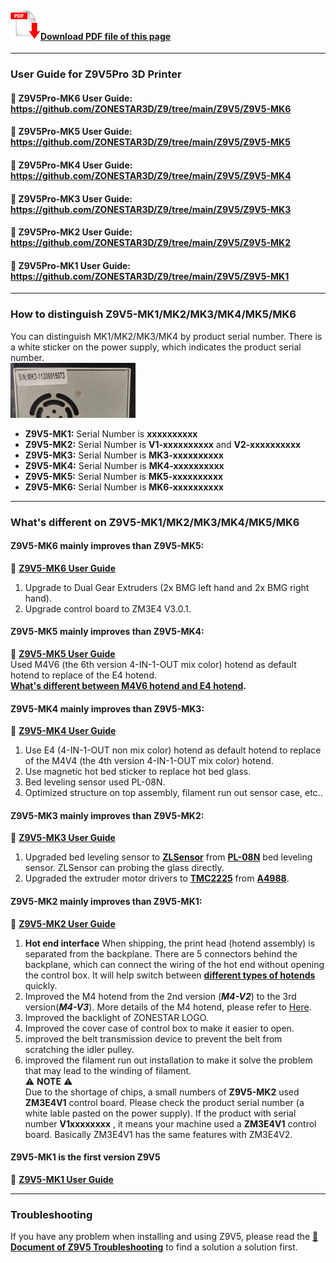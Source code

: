 #### [![](pdf.jpg)Download PDF file of this page](./readme.pdf)

-----
### User Guide for Z9V5Pro 3D Printer 
#### :file_folder: Z9V5Pro-MK6 User Guide: https://github.com/ZONESTAR3D/Z9/tree/main/Z9V5/Z9V5-MK6
#### :file_folder: Z9V5Pro-MK5 User Guide: https://github.com/ZONESTAR3D/Z9/tree/main/Z9V5/Z9V5-MK5
#### :file_folder: Z9V5Pro-MK4 User Guide: https://github.com/ZONESTAR3D/Z9/tree/main/Z9V5/Z9V5-MK4
#### :file_folder: Z9V5Pro-MK3 User Guide: https://github.com/ZONESTAR3D/Z9/tree/main/Z9V5/Z9V5-MK3
#### :file_folder: Z9V5Pro-MK2 User Guide: https://github.com/ZONESTAR3D/Z9/tree/main/Z9V5/Z9V5-MK2
#### :file_folder: Z9V5Pro-MK1 User Guide: https://github.com/ZONESTAR3D/Z9/tree/main/Z9V5/Z9V5-MK1

-----
### How to distinguish Z9V5-MK1/MK2/MK3/MK4/MK5/MK6
You can distinguish MK1/MK2/MK3/MK4 by product serial number. There is a white sticker on the power supply, which indicates the product serial number.  
![](Z9V5_SN.jpg)
- **Z9V5-MK1:** Serial Number is **xxxxxxxxxx**   
- **Z9V5-MK2:** Serial Number is **V1-xxxxxxxxxx** and **V2-xxxxxxxxxx**    
- **Z9V5-MK3:** Serial Number is **MK3-xxxxxxxxxx**  
- **Z9V5-MK4:** Serial Number is **MK4-xxxxxxxxxx**  
- **Z9V5-MK5:** Serial Number is **MK5-xxxxxxxxxx**  
- **Z9V5-MK6:** Serial Number is **MK6-xxxxxxxxxx**  

-----
### What's different on Z9V5-MK1/MK2/MK3/MK4/MK5/MK6
#### Z9V5-MK6 mainly improves than Z9V5-MK5:    
:green_book: [**Z9V5-MK6 User Guide**](https://github.com/ZONESTAR3D/Z9/tree/main/Z9V5/Z9V5-MK6)    
1. Upgrade to Dual Gear Extruders (2x BMG left hand and 2x BMG right hand).
2. Upgrade control board to ZM3E4 V3.0.1.     

#### Z9V5-MK5 mainly improves than Z9V5-MK4:  
:green_book: [**Z9V5-MK5 User Guide**](https://github.com/ZONESTAR3D/Z9/tree/main/Z9V5/Z9V5-MK5)    
Used M4V6 (the 6th version 4-IN-1-OUT mix color) hotend as default hotend to replace of the E4 hotend.   
**[What's different between M4V6 hotend and E4 hotend](https://github.com/ZONESTAR3D/Upgrade-kit-guide/blob/main/HOTEND/FAQ_M4E4.md#whats-different-between-e4-and-m4-hotend).**     

#### Z9V5-MK4 mainly improves than Z9V5-MK3:  
:green_book: [**Z9V5-MK4 User Guide**](https://github.com/ZONESTAR3D/Z9/tree/main/Z9V5/Z9V5-MK4)    
1. Use E4 (4-IN-1-OUT non mix color) hotend as default hotend to replace of the M4V4 (the 4th version 4-IN-1-OUT mix color) hotend.
2. Use magnetic hot bed sticker to replace hot bed glass.
3. Bed leveling sensor used PL-08N.
4. Optimized structure on top assembly, filament run out sensor case, etc..    

#### Z9V5-MK3 mainly improves than Z9V5-MK2:
:green_book: [**Z9V5-MK3 User Guide**](https://github.com/ZONESTAR3D/Z9/tree/main/Z9V5/Z9V5-MK3)
1. Upgraded bed leveling sensor to [**ZLSensor**](https://aliexpress.com/item/1005002865311470.html) from [**PL-08N**](https://www.aliexpress.com/item/2255800409994958.html) bed leveling sensor. ZLSensor can probing the glass directly.  
2. Upgraded the extruder motor drivers to [**TMC2225**](https://aliexpress.com/item/1005003270721219.html) from [**A4988**](https://www.aliexpress.com/item/2255800771058461.html).     

#### Z9V5-MK2 mainly improves than Z9V5-MK1:    
:green_book: [**Z9V5-MK2 User Guide**](https://github.com/ZONESTAR3D/Z9/tree/main/Z9V5/Z9V5-MK2)  
1. **Hot end interface** When shipping, the print head (hotend assembly) is separated from the backplane. There are 5 connectors behind the backplane, which can connect the wiring of the hot end without opening the control box. It will help switch between [**different types of hotends**](https://github.com/ZONESTAR3D/Upgrade-kit-guide/tree/main/HOTEND) quickly.    
2. Improved the M4 hotend from the 2nd version (***M4-V2***) to the 3rd version(***M4-V3***). More details of the M4 hotend, please refer to [Here](https://github.com/ZONESTAR3D/Upgrade-kit-guide/tree/main/HOTEND/M4%20%204-IN-1-OUT%20Mixing%20Color%20Hotend).  
3. Improved the backlight of ZONESTAR LOGO.  
4. Improved the cover case of control box to make it easier to open.  
5. improved the belt transmission device to prevent the belt from scratching the idler pulley.  
6. improved the filament run out installation to make it solve the problem that may lead to the winding of filament.    
:warning: **NOTE** :warning:   
Due to the shortage of chips, a small numbers of **Z9V5-MK2** used **ZM3E4V1** control board. Please check the product serial number (a white lable pasted on the power supply). If the product with serial number **V1xxxxxxxx** , it means your machine used a **ZM3E4V1** control board. Basically ZM3E4V1 has the same features with ZM3E4V2.        

#### Z9V5-MK1 is the first version Z9V5    
:green_book: [**Z9V5-MK1 User Guide**](https://github.com/ZONESTAR3D/Z9/tree/main/Z9V5/Z9V5-MK1) 

-----
### Troubleshooting
If you have any problem when installing and using Z9V5, please read the [**:book:Document of Z9V5 Troubleshooting**](https://github.com/ZONESTAR3D/Z9/tree/main/Z9V5/Z9V5_FAQ/readme.md) to find a solution a solution first.


